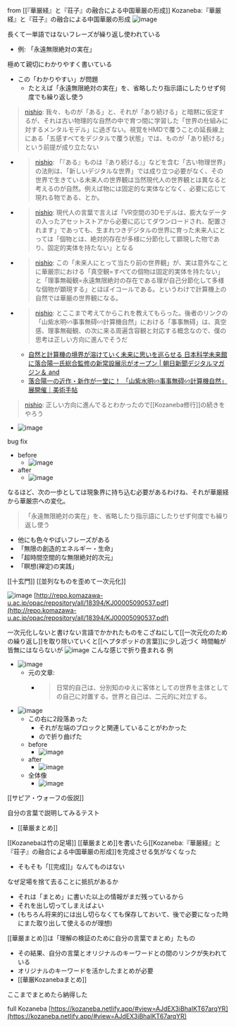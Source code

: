 
from [[『華厳経』と『荘子』の融合による中国華厳の形成]]
Kozaneba:『華厳経』と『荘子』の融合による中国華厳の形成
![image](https://gyazo.com/ddc91e6448121794e81d5d84d9a73575/thumb/1000)

長くて一単語ではないフレーズが繰り返し使われている
- 例: 「永遠無限絶対の実在」

極めて親切にわかりやすく書いている
- この「わかりやすい」が問題
    - たとえば「永遠無限絶対の実在」を、省略したり指示語にしたりせず何度でも繰り返し使う

> [nishio](https://twitter.com/nishio/status/1472065599740473348): 我々、ものが「ある」と、それが「あり続ける」と暗黙に仮定するが、それは古い物理的な自然の中で育つ間に学習した「世界の仕組みに対するメンタルモデル」に過ぎない。視覚をHMDで覆うことの延長線上にある「五感すべてをデジタルで覆う状態」では、ものが「あり続ける」という前提が成り立たない
- > [nishio](https://twitter.com/nishio/status/1472066708378910721): 「『ある』ものは『あり続ける』」などを含む「古い物理世界」の法則は、「新しいデジタルな世界」では成り立つ必要がなく、その世界で生きている未来人の世界観は当然現代人の世界観とは異なると考えるのが自然。例えば物には固定的な実体などなく、必要に応じて現れる物である、とか。
- > [nishio](https://twitter.com/nishio/status/1472068165199069186): 現代人の言葉で言えば「VR空間の3Dモデルは、膨大なデータの入ったアセットストアから必要に応じてダウンロードされ、配置されます」であっても、生まれつきデジタルの世界に育った未来人にとっては「個物とは、絶対的存在が多様に分節化して顕現した物であり、固定的実体を持たない」となる
- > [nishio](https://twitter.com/nishio/status/1472069730295238662): この「未来人にとって当たり前の世界観」が、実は意外なことに華厳宗における「真空観=すべての個物は固定的実体を持たない」と「理事無礙観=永遠無限絶対の存在である理が自己分節化して多様な個物が顕現する」とほぼイコールである。というわけで計算機上の自然では華厳の世界観になる。
- > [nishio](https://twitter.com/nishio/status/1472071399485636608): とここまで考えてからこれを教えてもらった。後者のリンクの「山紫水明∽事事無碍∽計算機自然」における「事事無碍」は、真空感、理事無礙観、の次に来る周遍含容観と対応する概念なので、僕の思考は正しい方向に進んでそうだ
    - [自然と計算機の境界が溶けていく未来に思いを巡らせる 日本科学未来館に落合陽一氏総合監修の新常設展示がオープン | 朝日新聞デジタルマガジン＆ and](https://www.asahi.com/and/article/20191204/7900625/)
    - [落合陽一の近作・新作が一堂に！ 「山紫水明∽事事無碍∽計算機自然」展開催｜美術手帖](https://bijutsutecho.com/magazine/news/exhibition/13512)

> [nishio](https://twitter.com/nishio/status/1472076008216236032): 正しい方向に進んでるとわかったので[[Kozaneba修行]]の続きをやろう
- ![image](https://gyazo.com/1d48ad63f05c7b301a7a914b720d5f51/thumb/1000)

bug fix
- before
    - ![image](https://gyazo.com/1f5cc0c1c1cf04aa3e7cfeb5d555dc65/thumb/1000)
- after
    - ![image](https://gyazo.com/f3de7b665e564b2e141318085d9c89a2/thumb/1000)

なるほど、次の一歩としては現象界に持ち込む必要があるわけね、それが華厳経から華厳宗への変化。

> 「永遠無限絶対の実在」を、省略したり指示語にしたりせず何度でも繰り返し使う
- 他にも色々やばいフレーズがある
- 「無限の創造的エネルギー・生命」
- 「超時間空間的な無限絶対的次元」
- 「瞑想(禅定)の実践」

[[十玄門]]
[[並列なものを歪めて一次元化]]

![image](https://gyazo.com/8629e43bd2cfa4e02c7fd1a2c2e674ce/thumb/1000)
[http://repo.komazawa-u.ac.jp/opac/repository/all/18394/KJ00005090537.pdf](http://repo.komazawa-u.ac.jp/opac/repository/all/18394/KJ00005090537.pdf)

一次元化しないと書けない言語でかかれたものをこざねにして[[一次元化のための繰り返し]]を取り除いていくと[[ヘプタポッドの言葉]]に少し近づく
時間軸が皆無にはならないが
![image](https://gyazo.com/410483964aeb1db00e00865bfc9f0aac/thumb/1000)
こんな感じで折り畳まれる
例
- ![image](https://gyazo.com/b67589a27283df2598c2da2a3551f52c/thumb/1000)
    - 元の文章:
        - > 日常的自己は、分別知のゆえに客体としての世界を主体としての自己に対置する。世界と自己は、二元的に対立する。
- ![image](https://gyazo.com/c80e4288b60aa8738456799d1dbe5cad/thumb/1000)
    - この右に2段落あった
        - それが左端のブロックと関連していることがわかった
        - ので折り曲げた
    - before
        - ![image](https://gyazo.com/d3670acb7b504dc597605d9b370416fe/thumb/1000)
    - after
        - ![image](https://gyazo.com/beac5c9a5ede6cedd696c97e6409d958/thumb/1000)
    - 全体像
        - ![image](https://gyazo.com/5eee75b0c3671df8d0c9b0f7df549ff2/thumb/1000)

[[サピア・ウォーフの仮説]]

自分の言葉で説明してみるテスト
- [[華厳まとめ]]

[[Kozanebaは竹の足場]]
[[華厳まとめ]]を書いたら[[Kozaneba:『華厳経』と『荘子』の融合による中国華厳の形成]]を完成させる気がなくなった
- そもそも「[[完成]]」なんてものはない

なぜ足場を捨て去ることに抵抗があるか
- それは「まとめ」に書いた以上の情報がまだ残っているから
- それを出し切ってしまえばよい
- (もちろん将来的には出し切らなくても保存しておいて、後で必要になった時にまた取り出して使えるのが理想)

[[華厳まとめ]]は「理解の検証のために自分の言葉でまとめ」たもの
- その結果、自分の言葉とオリジナルのキーワードとの間のリンクが失われている
- オリジナルのキーワードを活かしたまとめが必要
- [[華厳Kozanebaまとめ]]

ここまでまとめたら納得した

full Kozaneba
[https://kozaneba.netlify.app/#view=AJdEX3iBhaIKT67arqYR](https://kozaneba.netlify.app/#view=AJdEX3iBhaIKT67arqYR)
